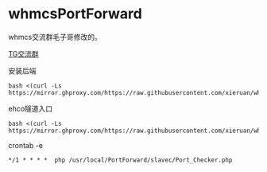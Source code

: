 # whmcsPortForward

whmcs交流群毛子哥修改的。

[TG交流群](https://t.me/whmcsCN)


安装后端
```
bash <(curl -Ls https://mirror.ghproxy.com/https://raw.githubusercontent.com/xieruan/whmcsPortForward/main/installx.sh)
```
ehco隧道入口
```
bash <(curl -Ls https://mirror.ghproxy.com/https://raw.githubusercontent.com/xieruan/whmcsPortForward/main/installc.sh)
```
crontab -e
```
*/1 * * * *  php /usr/local/PortForward/slavec/Port_Checker.php
```
